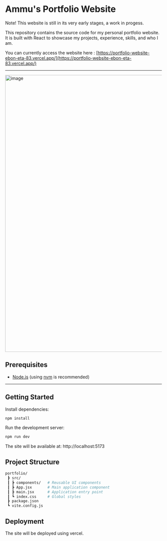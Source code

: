 # Ammu's Portfolio Website

Note! This website is still in its very early stages, a work in progess.

This repository contains the source code for my personal portfolio website.  
It is built with React to showcase my projects, experience, skills, and who I am.

You can currently access the website here : [https://portfolio-website-ebon-eta-83.vercel.app/](https://portfolio-website-ebon-eta-83.vercel.app/)

---

<img width="1060" height="891" alt="image" src="https://github.com/user-attachments/assets/6b53510b-8d40-4df5-8e72-f92e55bdd4c0" />


## Prerequisites

- [Node.js](https://nodejs.org/) (using [nvm](https://github.com/nvm-sh/nvm) is recommended)

---

## Getting Started

Install dependencies:

```bash
npm install
```

Run the development server:

```bash
npm run dev
```

The site will be available at:
http://localhost:5173

## Project Structure
```bash
portfolio/
 ┣ src/
 ┃ ┣ components/   # Reusable UI components
 ┃ ┣ App.jsx       # Main application component
 ┃ ┣ main.jsx      # Application entry point
 ┃ ┗ index.css     # Global styles
 ┣ package.json
 ┗ vite.config.js
```

## Deployment
The site will be deployed using vercel.
